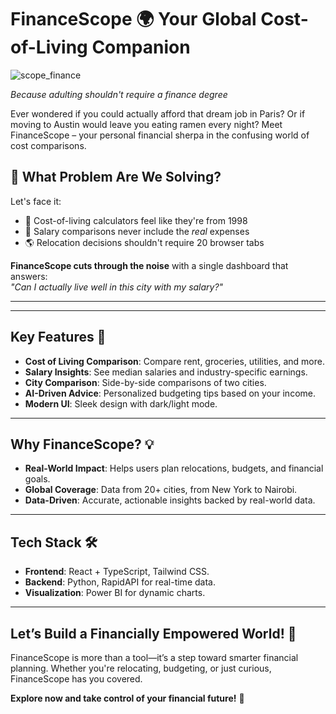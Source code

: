 # FinanceScope 🌍 Your Global Cost-of-Living Companion

![scope_finance](https://github.com/user-attachments/assets/e3c0f11c-7726-444b-b9d2-5f1fd1b9866b)



*Because adulting shouldn't require a finance degree*

Ever wondered if you could actually afford that dream job in Paris? Or if moving to Austin would leave you eating ramen every night? Meet FinanceScope – your personal financial sherpa in the confusing world of cost comparisons.

## 🧠 What Problem Are We Solving?

Let's face it:  
- 🤯 Cost-of-living calculators feel like they're from 1998  
- 💸 Salary comparisons never include the *real* expenses  
- 🌎 Relocation decisions shouldn't require 20 browser tabs  

**FinanceScope cuts through the noise** with a single dashboard that answers:  
*"Can I actually live well in this city with my salary?"*

---
---

## Key Features 🚀  
- **Cost of Living Comparison**: Compare rent, groceries, utilities, and more.  
- **Salary Insights**: See median salaries and industry-specific earnings.  
- **City Comparison**: Side-by-side comparisons of two cities.  
- **AI-Driven Advice**: Personalized budgeting tips based on your income.  
- **Modern UI**: Sleek design with dark/light mode.  

---

## Why FinanceScope? 💡  
- **Real-World Impact**: Helps users plan relocations, budgets, and financial goals.  
- **Global Coverage**: Data from 20+ cities, from New York to Nairobi.  
- **Data-Driven**: Accurate, actionable insights backed by real-world data.  

---

## Tech Stack 🛠️  
- **Frontend**: React + TypeScript, Tailwind CSS.  
- **Backend**: Python, RapidAPI for real-time data.  
- **Visualization**: Power BI for dynamic charts.  

---

## Let’s Build a Financially Empowered World! 🌟  
FinanceScope is more than a tool—it’s a step toward smarter financial planning. Whether you're relocating, budgeting, or just curious, FinanceScope has you covered.  

**Explore now and take control of your financial future!** 🚀  
